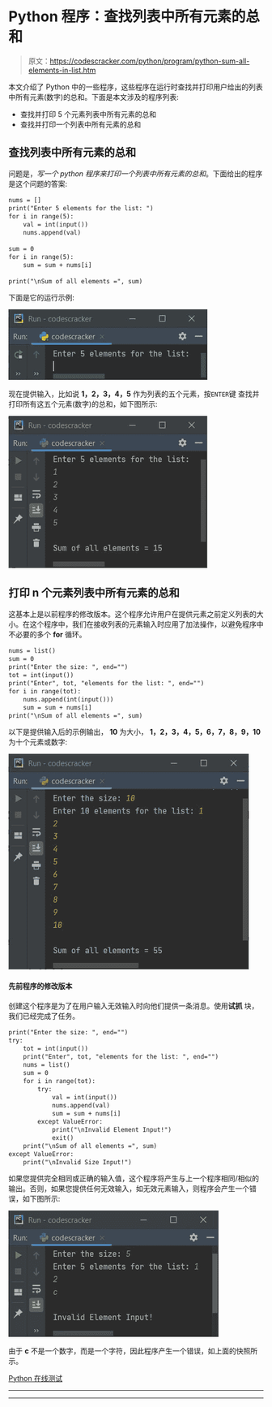 # Python 程序：查找列表中所有元素的总和

> 原文：<https://codescracker.com/python/program/python-sum-all-elements-in-list.htm>

本文介绍了 Python 中的一些程序，这些程序在运行时查找并打印用户给出的列表中所有元素(数字)的总和。下面是本文涉及的程序列表:

*   查找并打印 5 个元素列表中所有元素的总和
*   查找并打印一个列表中所有元素的总和

## 查找列表中所有元素的总和

问题是，*写一个 python 程序来打印一个列表中所有元素的总和*。下面给出的程序是这个问题的答案:

```
nums = []
print("Enter 5 elements for the list: ")
for i in range(5):
    val = int(input())
    nums.append(val)

sum = 0
for i in range(5):
    sum = sum + nums[i]

print("\nSum of all elements =", sum)
```

下面是它的运行示例:

![python sum of all elements in list](img/1d0aa742b4720e5b1b4cd7ab699a5da9.png)

现在提供输入，比如说 **1，2，3，4，5** 作为列表的五个元素，按`ENTER`键 查找并打印所有这五个元素(数字)的总和，如下图所示:

![sum of all elements in list python](img/8f107c05d448a2f9afb3fca048e68934.png)

## 打印 n 个元素列表中所有元素的总和

这基本上是以前程序的修改版本。这个程序允许用户在提供元素之前定义列表的大小。在这个程序中，我们在接收列表的元素输入时应用了加法操作，以避免程序中不必要的多个 **for** 循环。

```
nums = list()
sum = 0
print("Enter the size: ", end="")
tot = int(input())
print("Enter", tot, "elements for the list: ", end="")
for i in range(tot):
    nums.append(int(input()))
    sum = sum + nums[i]
print("\nSum of all elements =", sum)
```

以下是提供输入后的示例输出， **10** 为大小， **1，2，3，4，5，6，7，8，9，10** 为十个元素或数字:

![find sum of all numbers in list python](img/7fd3810bee4febafe53a80a8f157fae5.png)

#### 先前程序的修改版本

创建这个程序是为了在用户输入无效输入时向他们提供一条消息。使用**试抓** 块，我们已经完成了任务。

```
print("Enter the size: ", end="")
try:
    tot = int(input())
    print("Enter", tot, "elements for the list: ", end="")
    nums = list()
    sum = 0
    for i in range(tot):
        try:
            val = int(input())
            nums.append(val)
            sum = sum + nums[i]
        except ValueError:
            print("\nInvalid Element Input!")
            exit()
    print("\nSum of all elements =", sum)
except ValueError:
    print("\nInvalid Size Input!")
```

如果您提供完全相同或正确的输入值，这个程序将产生与上一个程序相同/相似的输出。否则，如果您提供任何无效输入，如无效元素输入，则程序会产生一个错误，如下图所示:

![sum of all numbers in list python](img/f9c3743823d2b608a1b64dff1eeb3e7b.png)

由于 **c** 不是一个数字，而是一个字符，因此程序产生一个错误，如上面的快照所示。

[Python 在线测试](/exam/showtest.php?subid=10)

* * *

* * *